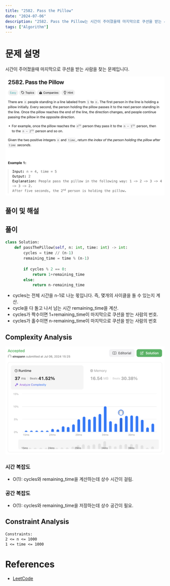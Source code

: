 ```yaml
---
title: "2582. Pass the Pillow"
date: "2024-07-06"
description: "2582. Pass the Pillow는 시간이 주어졌을때 마지막으로 쿠션을 받는 사람을 찾는 문제입니다."
tags: ["Algorithm"]
---
```


# 문제 설명
시간이 주어졌을때 마지막으로 쿠션을 받는 사람을 찾는 문제입니다.

![2582](../../../images/LEET/2582/2582.png)

## 풀이 및 해설

## 풀이
```python
class Solution:
    def passThePillow(self, n: int, time: int) -> int:
        cycles = time // (n-1)
        remaining_time = time % (n-1)

        if cycles % 2 == 0:
            return 1+remaining_time
        else:
            return n-remaining_time
```
- cycles는 전체 시간을 n-1로 나눈 몫입니다. 즉, 몇개의 사이클을 돌 수 있는지 계산.
- cycle을 다 돌고 나서 남는 시간 remaining_time을 계산.
- cycles가 짝수이면 1+remaining_time이 마지막으로 쿠션을 받는 사람의 번호.
- cycles가 홀수이면 n-remaining_time이 마지막으로 쿠션을 받는 사람의 번호

## Complexity Analysis
![tc](../../../images/LEET/2582/tc.png)

### 시간 복잡도
- O(1): cycles와 remaining_time을 계산하는데 상수 시간이 걸림.

### 공간 복잡도
- O(1): cycles와 remaining_time을 저장하는데 상수 공간이 필요.

## Constraint Analysis
```
Constraints:
2 <= n <= 1000
1 <= time <= 1000
```

# References
- [LeetCode](https://leetcode.com/problems/pass-the-pillow/)